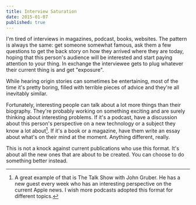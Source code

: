```yaml
---
title: Interview Saturation
date: 2015-01-07
published: true
---
```


I'm tired of interviews in magazines, podcast, books, websites. The pattern is always the same: get someone somewhat famous, ask them a few questions to get the back story on how they arrived where they are today, hoping that this person's audience will be interested and start paying attention to your thing. In exchange the interviewee gets to plug whatever their current thing is and get "exposure".

While hearing origin stories can sometimes be entertaining, most of the time it's pretty boring, filled with terrible pieces of advice and they're all inevitably similar.

Fortunately, interesting people can talk about a lot more things than their biography. They're probably working on something exciting and are surely thinking about interesting problems. If it's a podcast, have a discussion about this person's perspective on a new technology or a subject they know a lot about[^1]. If it's a book or a magazine, have them write an essay about what's on their mind at the moment. Anything different, really.

This is not a knock against current publications who use this format. It's about all the new ones that are about to be created. You can choose to do something better instead.

[^1]: A great example of that is The Talk Show with John Gruber. He has a new guest every week who has an interesting perspective on the current Apple news. I wish more podcasts adopted this format for different topics.
